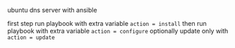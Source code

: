 ubuntu dns server with ansible

first step run playbook with extra variable `action = install`
then run playbook with extra variable `action = configure`
optionally update only with `action = update`